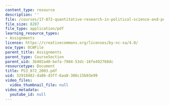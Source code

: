 ```yaml
---
content_type: resource
description: ''
file: /courses/17-872-quantitative-research-in-political-science-and-public-policy-spring-2004/32918482da86d3ff6aa8306c15b03e99_PS3_872_2003.pdf
file_size: 8287
file_type: application/pdf
learning_resource_types:
- Assignments
license: https://creativecommons.org/licenses/by-nc-sa/4.0/
ocw_type: OCWFile
parent_title: Assignments
parent_type: CourseSection
parent_uid: 3b402a40-befa-7984-53dc-16fe492768dc
resourcetype: Document
title: PS3_872_2003.pdf
uid: 32918482-da86-d3ff-6aa8-306c15b03e99
video_files:
  video_thumbnail_file: null
video_metadata:
  youtube_id: null
---
```

